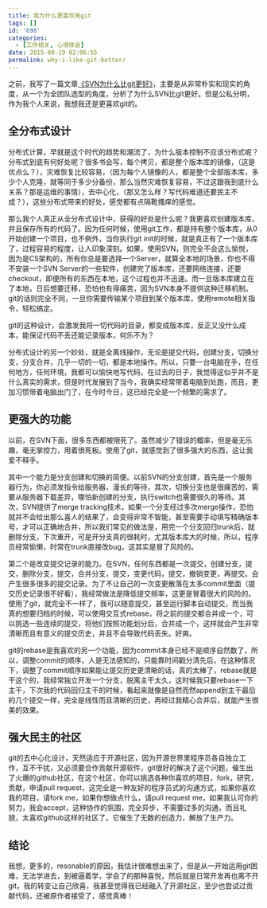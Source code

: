 ```yaml
---
title: 我为什么更喜欢用git
tags: []
id: '698'
categories:
  - [工作相关, 心得体会]
date: 2015-08-19 02:06:55
permalink: why-i-like-git-better/
---
```


之前，我写了一篇文章[《SVN为什么比git更好》](http://blog.charlestang.org/why-svn-is-better-than-git.htm)，主要是从非常朴实和现实的角度，从一个为全团队选型的角度，分析了为什么SVN比git更好。但是公私分明，作为我个人来说，我想我还是更喜欢git的。
<!-- more -->
## 全分布式设计

分布式计算，早就是这个时代的趋势和潮流了，为什么版本控制不应该分布式呢？分布式到底有何好处呢？很多书会写，每个拷贝，都是整个版本库的镜像，（这是优点么？），灾难恢复比较容易，（因为每个人镜像的人，都是整个全部版本库，多少个人克隆，就等同于多少分备份，那么当然灾难恢复容易，不过这跟我到底什么关系？那是运维的事情），去中心化，（那又怎么样？写代码难道还要民主不成？），这些分布式带来的好处，感觉都有点隔靴搔痒的感觉。

那么我个人真正从全分布式设计中，获得的好处是什么呢？我更喜欢创建版本库，并且保存所有的代码了。因为任何时候，使用git工作，都是持有整个版本库，从0开始创建一个项目，也不例外，当你执行git init的时候，就是真正有了一个版本库了，过程容易的程度，让人印象深刻。如果，使用SVN，则完全不会这么愉悦，因为是CS架构的，所有你总是要选择一个Server，就算全本地的场景，你也不得不安装一个SVN Server的一些软件，创建完了版本库，还要网络连接，还要checkout，即便所有的东西在本地，这个过程也并不迅速。而一旦版本库建立在了本地，日后想要迁移，恐怕也有得痛苦，因为SVN本身不提供这种迁移机制。git的话则完全不同，一旦你需要传输某个项目到某个版本库，使用remote相关指令，轻松搞定。

git的这种设计，会激发我将一切代码的目录，都变成版本库，反正又没什么成本，能保证代码不丢还能记录版本，何乐不为？

分布式设计的另一个妙处，就是全离线操作，无论是提交代码，创建分支，切换分支，分支合并，几乎一切的一切，都是本地操作。所以，只要一台电脑在手，在任何地方，任何环境，我都可以愉快地写代码，在过去的日子，我觉得这似乎并不是什么真实的需求，但是时代发展到了当今，我确实经常带着电脑到处跑，而且，更加习惯带着电脑出门了，在今时今日，这已经完全是一个频繁的需求了。

## 更强大的功能

以前，在SVN下面，很多东西都被限死了。虽然减少了错误的概率，但是毫无乐趣，毫无掌控力，用着很死板。使用了git，就感觉到了很多强大的东西，这让我爱不释手。

其中一个能力是分支创建和切换的简便。以前SVN的分支创建，首先是一个服务器行为，你必须发指令给服务器，漫长的等待，其次，切换分支也是很痛苦的，需要从服务器下载差异，哪怕新创建的分支，执行switch也需要很久的等待。其次，SVN提供了merge tracking技术，如果一个分支经过多次merge操作，恐怕就并不会给出那么喜人的结果了，会变得非常不智能，甚至需要手动填写精确版本号，才可以正确地合并，所以我们常见的做法是，用完一个分支回归trunk后，就删除分支，下次重开，可是开分支真的很耗时，尤其版本库大的时候，所以，程序员经常偷懒，时常在trunk直接改bug，这其实是冒了风险的。

第二个是改变提交记录的能力。在SVN，任何东西都是一次提交，创建分支，提交，删除分支，提交，合并分支，提交，变更代码，提交，撤销变更，再提交。会产生很多很多的提交记录。为了不让自己的一次变更散落在太多commit里面（提交历史记录很不好看），我经常做法是降低提交频率，这更是冒着很大的风险的。使用了git，就完全不一样了，我可以随意提交，甚至运行脚本自动提交，而当我真的想要归档的时候，可以使用交互式rebase，将之前的提交都合并成一个，可以挑选一些连续的提交，将他们按照功能划分后，合并成一个，这样就会产生非常清晰而且有意义的提交历史，并且不会导致代码丢失。好爽。

git的rebase是我喜欢的另一个功能，因为commit本身已经不是顺序自然数了，所以，调整commit的顺序，人是无法感知的，只能靠时间戳分清先后，在这种情况下，调整了commit顺序如果能让提交历史更清晰的话，真的太棒了，rebase就是干这个的，我经常独立开发一个分支，脱离主干太久，这时候我只要rebase一下主干，下次我的代码回归主干的时候，看起来就像是自然而然append到主干最后的几个提交一样，完全是线性而且清晰的历史，再经过我精心合并后，就能产生很美的效果。

## 强大民主的社区

git的去中心化设计，天然适应于开源社区，因为开源世界里程序员各自独立工作，互不干扰，又必须要合作贡献开源软件，git很好的解决了这个问题，催生出了火爆的github社区，在这个社区，你可以挑选各种你喜欢的项目，fork，研究，贡献，申请pull request，这完全是一种友好的程序员式的沟通方式，如果你喜欢我的项目，请fork me，如果你想做点什么，请pull request me，如果我认可你的努力，我会accept，这种协作的氛围，完全异步，不需要过多的沟通，而且礼貌，太喜欢github这样的社区了。它催生了无数的创造力，解放了生产力。

## 结论

我想，更多的，resonable的原因，我估计很难想出来了，但是从一开始运用git困难，无法学进去，到被逼着学，学会了的那种喜悦，然后就是日常开发再也离不开git，我的转变让自己欣喜，我甚至觉得我已经融入了开源社区，至少也尝试过贡献代码，还被原作者接受了，感觉真棒！